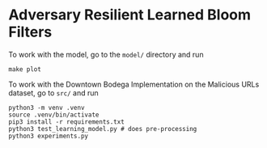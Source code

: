 # Adversary Resilient Learned Bloom Filters

To work with the model, go to the `model/` directory and run

```
make plot
```

To work with the Downtown Bodega Implementation on the Malicious URLs dataset, go to `src/` and run

```
python3 -m venv .venv
source .venv/bin/activate
pip3 install -r requirements.txt
python3 test_learning_model.py # does pre-processing
python3 experiments.py
```
